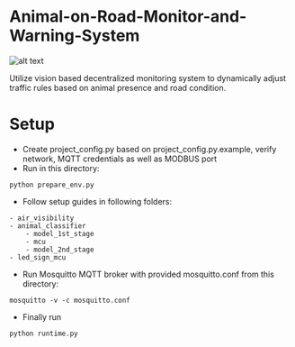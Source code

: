 # Animal-on-Road-Monitor-and-Warning-System

![alt text](https://github.com/Tai-Min/Animal-on-Road-Monitor-and-Warning-System/blob/cleanup/media/cover.jpg "Controller image")

Utilize vision based decentralized monitoring system to dynamically adjust traffic rules based on animal presence and road condition.

# Setup
* Create project_config.py based on project_config.py.example, verify network, MQTT credentials as well as MODBUS port
* Run in this directory:
```
python prepare_env.py
```
* Follow setup guides in following folders:
```
- air_visibility
- animal_classifier
    - model_1st_stage
    - mcu
    - model_2nd_stage
- led_sign_mcu
```
* Run Mosquitto MQTT broker with provided mosquitto.conf from this directory:
```
mosquitto -v -c mosquitto.conf
```
* Finally run
```
python runtime.py
```

